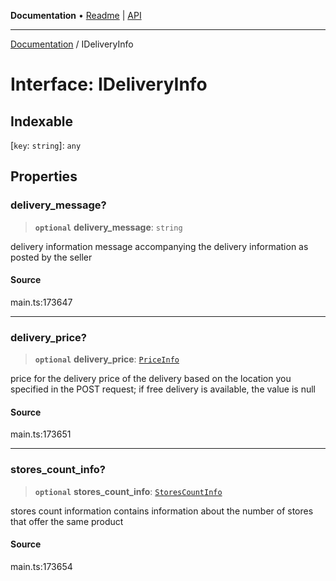 **Documentation** • [Readme](../README.md) \| [API](../globals.md)

***

[Documentation](../README.md) / IDeliveryInfo

# Interface: IDeliveryInfo

## Indexable

 \[`key`: `string`\]: `any`

## Properties

### delivery\_message?

> **`optional`** **delivery\_message**: `string`

delivery information
message accompanying the delivery information as posted by the seller

#### Source

main.ts:173647

***

### delivery\_price?

> **`optional`** **delivery\_price**: [`PriceInfo`](../classes/PriceInfo.md)

price for the delivery
price of the delivery based on the location you specified in the POST request;
if free delivery is available, the value is null

#### Source

main.ts:173651

***

### stores\_count\_info?

> **`optional`** **stores\_count\_info**: [`StoresCountInfo`](../classes/StoresCountInfo.md)

stores count information
contains information about the number of stores that offer the same product

#### Source

main.ts:173654
